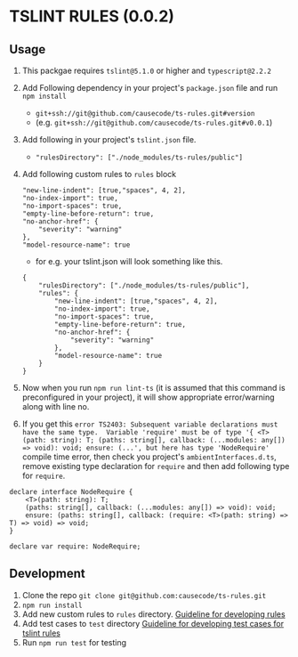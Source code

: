 # TSLINT RULES (0.0.2) #

## Usage

1. This packgae requires `tslint@5.1.0` or higher and `typescript@2.2.2`  
2. Add Following dependency in your project's `package.json` file and run `npm install`  
    * ```git+ssh://git@github.com/causecode/ts-rules.git#version```
    * (e.g. ```git+ssh://git@github.com/causecode/ts-rules.git#v0.0.1```)
3. Add following in your project's `tslint.json` file.
    * `"rulesDirectory": ["./node_modules/ts-rules/public"]`
4. Add following custom rules to `rules` block  
    ```
    "new-line-indent": [true,"spaces", 4, 2],
    "no-index-import": true,
    "no-import-spaces": true,
    "empty-line-before-return": true,
    "no-anchor-href": {
        "severity": "warning"
    },
    "model-resource-name": true
    ```
    
    * for e.g. your tslint.json will look something like this.
    ```
    {
        "rulesDirectory": ["./node_modules/ts-rules/public"],
        "rules": {
            "new-line-indent": [true,"spaces", 4, 2],
            "no-index-import": true,
            "no-import-spaces": true,
            "empty-line-before-return": true,
            "no-anchor-href": {
                "severity": "warning"
            },
            "model-resource-name": true
        }
    }
    ```

5. Now when you run `npm run lint-ts` (it is assumed that this command is preconfigured in your project), it will show appropriate error/warning along with line no.  
6. If you get this `error TS2403: Subsequent variable declarations must have the same type.  Variable 'require' must be of type '{ <T>(path: string): T; (paths: string[], callback: (...modules: any[]) => void): void; ensure: (...', but here has type 'NodeRequire'` compile time error, then check you project's `ambientInterfaces.d.ts`, remove existing type declaration for `require` and then add following type for `require`.  
```
declare interface NodeRequire {
    <T>(path: string): T;
    (paths: string[], callback: (...modules: any[]) => void): void;
    ensure: (paths: string[], callback: (require: <T>(path: string) => T) => void) => void;
}

declare var require: NodeRequire;  
```

## Development ##

1. Clone the repo ```git clone git@github.com:causecode/ts-rules.git```
2. ```npm run install```
3. Add new custom rules to ```rules``` directory. [Guideline for developing rules](https://palantir.github.io/tslint/develop/custom-rules/)
4. Add test cases to ```test``` directory [Guideline for developing test cases for tslint rules](https://palantir.github.io/tslint/develop/testing-rules/)
5. Run ```npm run test``` for testing
